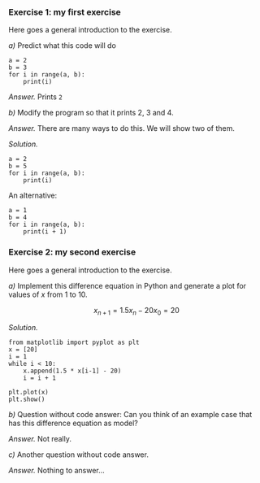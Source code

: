 <!-- --- begin exercise --- -->

### Exercise 1: my first exercise

Here goes a general introduction to the exercise.

*a)*
Predict what this code will do


~~~{.Python}
a = 2
b = 3
for i in range(a, b):
    print(i)
~~~

<!-- --- begin answer of exercise --- -->
*Answer.*
Prints `2`
<!-- --- end answer of exercise --- -->

*b)*
Modify the program so that it prints 2, 3 and 4.

<!-- --- begin answer of exercise --- -->
*Answer.*
There are many ways to do this. We will show two of them.
<!-- --- end answer of exercise --- -->

<!-- --- begin solution of exercise --- -->
*Solution.*

~~~{.Python}
a = 2
b = 5
for i in range(a, b):
    print(i)
~~~

An alternative:

~~~{.Python}
a = 1
b = 4
for i in range(a, b):
    print(i + 1)
~~~

<!-- --- end solution of exercise --- -->

<!-- --- end exercise --- -->

<!-- --- begin exercise --- -->

### Exercise 2: my second exercise

Here goes a general introduction to the exercise.

*a)*
Implement this difference equation in Python
and generate a plot for values of $x$ from 1 to 10.

$$
\begin{equation}
x_{n+1} = 1.5 x_n -20
x_0 = 20
\end{equation}
$$

<!-- --- begin solution of exercise --- -->
*Solution.*

~~~{.Python}
from matplotlib import pyplot as plt
x = [20]
i = 1
while i < 10:
    x.append(1.5 * x[i-1] - 20)
    i = i + 1

plt.plot(x)
plt.show()
~~~

<!-- --- end solution of exercise --- -->

*b)*
Question without code answer:
Can you think of an example case that has this difference equation as model?

<!-- --- begin answer of exercise --- -->
*Answer.*
Not really.
<!-- --- end answer of exercise --- -->

*c)*
Another question without code answer.

<!-- --- begin answer of exercise --- -->
*Answer.*
Nothing to answer...
<!-- --- end answer of exercise --- -->

<!-- --- end exercise --- -->


